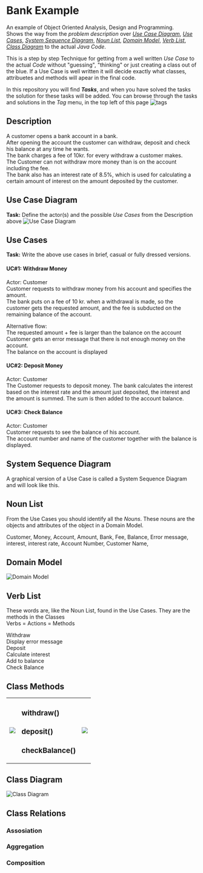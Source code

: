 # Bank Example
An example of Object Oriented Analysis, Design and Programming.   
Shows the way from the _problem description_ over [_Use Case Diagram_](#use-case-diagram), [_Use Cases_](#use-cases), 
[_System Sequence Diagram_](#system-sequence-diagram), [_Noun List_](#noun-list), [_Domain Model_](#domain-model), 
[_Verb List_](#verb-list), [_Class Diagram_](#class-diagram) to the actual _Java Code_.    

This is a step by step Technique for getting from a well written _Use Case_ to the actual _Code_ without 
"guessing", "thinking" or just creating a class out of the blue. If a Use Case is well written it will decide 
exactly what classes, attribuetes and methods will apear in the final code.  

In this repository you will find **_Tasks_**, and when you have solved the tasks the solution for these tasks will be added. You can browse through the tasks and solutions in the _Tag_ menu, in the top left of this page ![tags](https://github.com/dat16j/bank_example/blob/master/img/tags.png)

## Description
A customer opens a bank account in a bank.   
After opening the account the customer can withdraw, deposit and check his balance at any time he wants.    
The bank charges a fee of 10kr. for every withdraw a customer makes.    
The Customer can not withdraw more money than is on the account including the fee.    
The bank also has an interest rate of 8.5%, which is used for calculating a certain amount of interest on the amount deposited by the customer.    

## Use Case Diagram
**Task:** Define the actor(s) and the possible _Use Cases_ from the Description above
![Use Case Diagram](https://github.com/dat16j/bank_example/blob/master/img/UseCaseDiagram.png)

## Use Cases
**Task:** Write the above use cases in brief, casual or fully dressed versions.   

#### UC#1: Withdraw Money   
Actor: Customer   
Customer requests to withdraw money from his account and specifies the amount.    
The bank puts on a fee of 10 kr. when a withdrawal is made, so the customer gets the requested amount, and the fee is subducted on the remaining balance of the account. 

Alternative flow:   
The requested amount + fee is larger than the balance on the account   
Customer gets an error message that there is not enough money on the account.   
The balance on the account is displayed   

#### UC#2: Deposit Money
Actor: Customer    
The Customer requests to deposit money. The bank calculates the interest based on the interest rate and the amount just deposited, the interest and the amount is summed. The sum is then added to the account balance.

#### UC#3: Check Balance
Actor: Customer    
Customer requests to see the balance of his account.     
The account number and name of the customer together with the balance is displayed.   

## System Sequence Diagram 
A graphical version of a Use Case is called a System Sequence Diagram and will look like this.




## Noun List
From the Use Cases you should identify all the _Nouns_. These nouns are the objects and 
attributes of the object in a Domain Model.

Customer, Money, 
Account, Amount, 
Bank, Fee, Balance, 
Error message, 
interest, interest rate, Account Number, 
Customer Name, 


## Domain Model

![Domain Model](https://github.com/dat16j/bank_example/blob/master/img/DomainModel.png)


## Verb List
These words are, like the Noun List, found in the Use Cases. They are the methods in the Classes   
Verbs = Actions = Methods   

Withdraw   
Display error message  
Deposit   
Calculate interest   
Add to balance   
Check Balance   

## Class Methods

<table>
<tr>
<td><img src="https://github.com/dat16j/bank_example/blob/master/img/MethodAccont.png"></td>
<td><h3>withdraw()</h3> 
<h3>deposit()</h3>
<h3>checkBalance()</h3> 
</td>
<td><img src="https://github.com/dat16j/bank_example/blob/master/img/MethodCustomer.png"></td>
</tr>
</table>

## Class Diagram
![Class Diagram](https://github.com/dat16j/bank_example/blob/master/img/ClassDiagram.png)



## Class Relations

### Assosiation

### Aggregation

### Composition
